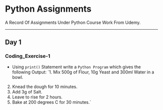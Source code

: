 # Python Assignments

A Record Of Assignments Under Python Course Work From Udemy.

---

## Day 1
### Coding_Exercise-1
 - Using `print()` Statement write a `Python Program` which gives the following Output:
`1. Mix 500g of Flour, 10g Yeast and 300ml Water in a bowl.
 2. Knead the dough for 10 minutes.
 3. Add 3g of Salt.
 4. Leave to rise for 2 hours.
 5. Bake at 200 degrees C for 30 minutes.`
